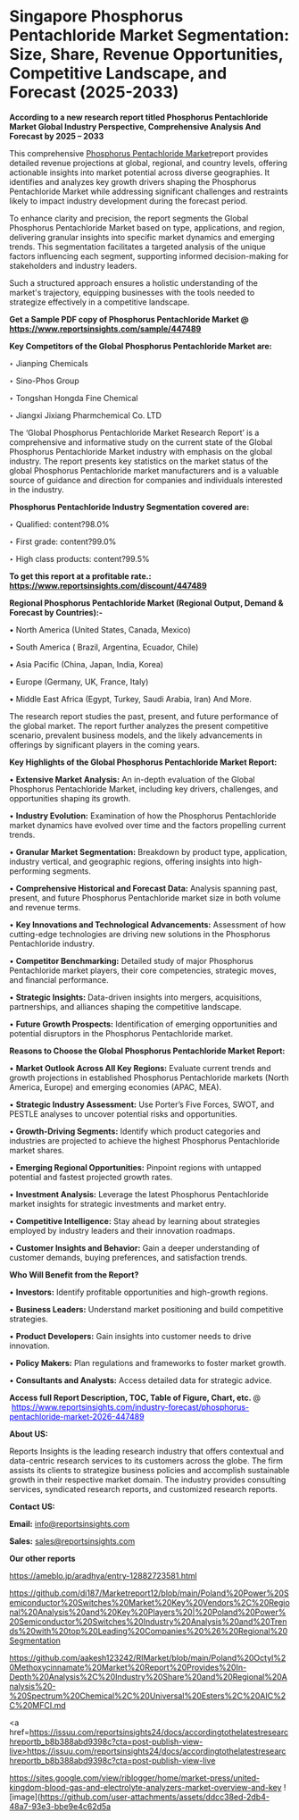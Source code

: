 # Singapore Phosphorus Pentachloride Market Segmentation: Size, Share, Revenue Opportunities, Competitive Landscape, and Forecast (2025-2033)

<strong>According to a new research report titled Phosphorus Pentachloride Market Global Industry Perspective, Comprehensive Analysis And Forecast by 2025 – 2033</strong>

This comprehensive <a href=https://www.reportsinsights.com/sample/447489>Phosphorus Pentachloride Market</a>report provides detailed revenue projections at global, regional, and country levels, offering actionable insights into market potential across diverse geographies. It identifies and analyzes key growth drivers shaping the Phosphorus Pentachloride Market while addressing significant challenges and restraints likely to impact industry development during the forecast period.

To enhance clarity and precision, the report segments the Global Phosphorus Pentachloride Market based on type, applications, and region, delivering granular insights into specific market dynamics and emerging trends. This segmentation facilitates a targeted analysis of the unique factors influencing each segment, supporting informed decision-making for stakeholders and industry leaders.

Such a structured approach ensures a holistic understanding of the market's trajectory, equipping businesses with the tools needed to strategize effectively in a competitive landscape.

<strong>Get a Sample PDF copy of Phosphorus Pentachloride Market </strong><strong>@<a href=https://www.reportsinsights.com/sample/447489 style=color:#0000ff;> https://www.reportsinsights.com/sample/447489</a></strong></font>

<strong>Key Competitors of the Global Phosphorus Pentachloride Market are:</strong>

‣ Jianping Chemicals

‣ Sino-Phos Group

‣ Tongshan Hongda Fine Chemical

‣ Jiangxi Jixiang Pharmchemical Co. LTD

The ‘Global Phosphorus Pentachloride Market Research Report’ is a comprehensive and informative study on the current state of the Global Phosphorus Pentachloride Market industry with emphasis on the global industry. The report presents key statistics on the market status of the global Phosphorus Pentachloride market manufacturers and is a valuable source of guidance and direction for companies and individuals interested in the industry.

<strong>Phosphorus Pentachloride Industry Segmentation covered are:</strong>

‣ Qualified: content?98.0%

‣ First grade: content?99.0%

‣ High class products: content?99.5%

<strong>To get this report at a profitable rate.: <a href=https://www.reportsinsights.com/discount/447489 style=color:#0000ff;>https://www.reportsinsights.com/discount/447489</a></strong></font>

<strong>Regional Phosphorus Pentachloride Market (Regional Output, Demand &amp; Forecast by Countries):-</strong>

• North America (United States, Canada, Mexico)

• South America ( Brazil, Argentina, Ecuador, Chile)

• Asia Pacific (China, Japan, India, Korea)

• Europe (Germany, UK, France, Italy)

• Middle East Africa (Egypt, Turkey, Saudi Arabia, Iran) And More.

The research report studies the past, present, and future performance of the global market. The report further analyzes the present competitive scenario, prevalent business models, and the likely advancements in offerings by significant players in the coming years.

<strong>Key Highlights of the Global Phosphorus Pentachloride Market Report:</strong>

• <strong>Extensive Market Analysis:</strong> An in-depth evaluation of the Global Phosphorus Pentachloride Market, including key drivers, challenges, and opportunities shaping its growth.

• <strong>Industry Evolution:</strong> Examination of how the Phosphorus Pentachloride market dynamics have evolved over time and the factors propelling current trends.

• <strong>Granular Market Segmentation:</strong> Breakdown by product type, application, industry vertical, and geographic regions, offering insights into high-performing segments.

• <strong>Comprehensive Historical and Forecast Data:</strong> Analysis spanning past, present, and future Phosphorus Pentachloride market size in both volume and revenue terms.

• <strong>Key Innovations and Technological Advancements:</strong> Assessment of how cutting-edge technologies are driving new solutions in the Phosphorus Pentachloride industry.

• <strong>Competitor Benchmarking:</strong> Detailed study of major Phosphorus Pentachloride market players, their core competencies, strategic moves, and financial performance.

• <strong>Strategic Insights:</strong> Data-driven insights into mergers, acquisitions, partnerships, and alliances shaping the competitive landscape.

• <strong>Future Growth Prospects:</strong> Identification of emerging opportunities and potential disruptors in the Phosphorus Pentachloride market.

<strong>Reasons to Choose the Global Phosphorus Pentachloride Market Report:</strong>

• <strong>Market Outlook Across All Key Regions:</strong> Evaluate current trends and growth projections in established Phosphorus Pentachloride markets (North America, Europe) and emerging economies (APAC, MEA).

• <strong>Strategic Industry Assessment:</strong> Use Porter’s Five Forces, SWOT, and PESTLE analyses to uncover potential risks and opportunities.

• <strong>Growth-Driving Segments:</strong> Identify which product categories and industries are projected to achieve the highest Phosphorus Pentachloride market shares.

• <strong>Emerging Regional Opportunities:</strong> Pinpoint regions with untapped potential and fastest projected growth rates.

• <strong>Investment Analysis:</strong> Leverage the latest Phosphorus Pentachloride market insights for strategic investments and market entry.

• <strong>Competitive Intelligence:</strong> Stay ahead by learning about strategies employed by industry leaders and their innovation roadmaps.

• <strong>Customer Insights and Behavior:</strong> Gain a deeper understanding of customer demands, buying preferences, and satisfaction trends.

<strong>Who Will Benefit from the Report?</strong>

• <strong>Investors:</strong> Identify profitable opportunities and high-growth regions.

• <strong>Business Leaders:</strong> Understand market positioning and build competitive strategies.

• <strong>Product Developers:</strong> Gain insights into customer needs to drive innovation.

• <strong>Policy Makers:</strong> Plan regulations and frameworks to foster market growth.

• <strong>Consultants and Analysts:</strong> Access detailed data for strategic advice.
</ul>
<strong>Access full Report Description, TOC, Table of Figure, Chart, etc. </strong>@  <a href=https://www.reportsinsights.com/industry-forecast/phosphorus-pentachloride-market-2026-447489 style=color:#0000ff;>https://www.reportsinsights.com/industry-forecast/phosphorus-pentachloride-market-2026-447489</a></font>

<strong><strong>About US</strong>:</strong>

Reports Insights is the leading research industry that offers contextual and data-centric research services to its customers across the globe. The firm assists its clients to strategize business policies and accomplish sustainable growth in their respective market domain. The industry provides consulting services, syndicated research reports, and customized research reports.

<strong>Contact US:</strong>

<p class=""""><b>Email:</b> <a href=mailto:info@reportsinsights.com>info@reportsinsights.com</a></p>
<p class=""""><b>Sales:</b> <a href=mailto:sales@reportsinsights.com>sales@reportsinsights.com</a></p>

<strong>Our other reports</strong>

<a href=https://ameblo.jp/aradhya/entry-12882723581.html>https://ameblo.jp/aradhya/entry-12882723581.html</a>

<a href=https://github.com/di187/Marketreport12/blob/main/Poland%20Power%20Semiconductor%20Switches%20Market%20Key%20Vendors%2C%20Regional%20Analysis%20and%20Key%20Players%20|%20Poland%20Power%20Semiconductor%20Switches%20Industry%20Analysis%20and%20Trends%20with%20top%20Leading%20Companies%20%26%20Regional%20Segmentation>https://github.com/di187/Marketreport12/blob/main/Poland%20Power%20Semiconductor%20Switches%20Market%20Key%20Vendors%2C%20Regional%20Analysis%20and%20Key%20Players%20|%20Poland%20Power%20Semiconductor%20Switches%20Industry%20Analysis%20and%20Trends%20with%20top%20Leading%20Companies%20%26%20Regional%20Segmentation</a>

<a href=https://github.com/aakesh123242/RIMarket/blob/main/Poland%20Octyl%20Methoxycinnamate%20Market%20Report%20Provides%20In-Depth%20Analysis%2C%20Industry%20Share%20and%20Regional%20Analysis%20-%20Spectrum%20Chemical%2C%20Universal%20Esters%2C%20AIC%2C%20MFCI.md>https://github.com/aakesh123242/RIMarket/blob/main/Poland%20Octyl%20Methoxycinnamate%20Market%20Report%20Provides%20In-Depth%20Analysis%2C%20Industry%20Share%20and%20Regional%20Analysis%20-%20Spectrum%20Chemical%2C%20Universal%20Esters%2C%20AIC%2C%20MFCI.md</a>

<a href=https://issuu.com/reportsinsights24/docs/accordingtothelatestresearchreportb_b8b388abd9398c?cta=post-publish-view-live>https://issuu.com/reportsinsights24/docs/accordingtothelatestresearchreportb_b8b388abd9398c?cta=post-publish-view-live</a>

<a href=https://sites.google.com/view/riblogger/home/market-press/united-kingdom-blood-gas-and-electrolyte-analyzers-market-overview-and-key>https://sites.google.com/view/riblogger/home/market-press/united-kingdom-blood-gas-and-electrolyte-analyzers-market-overview-and-key</a>
![image](https://github.com/user-attachments/assets/ddcc38ed-2db4-48a7-93e3-bbe9e4c62d5a
